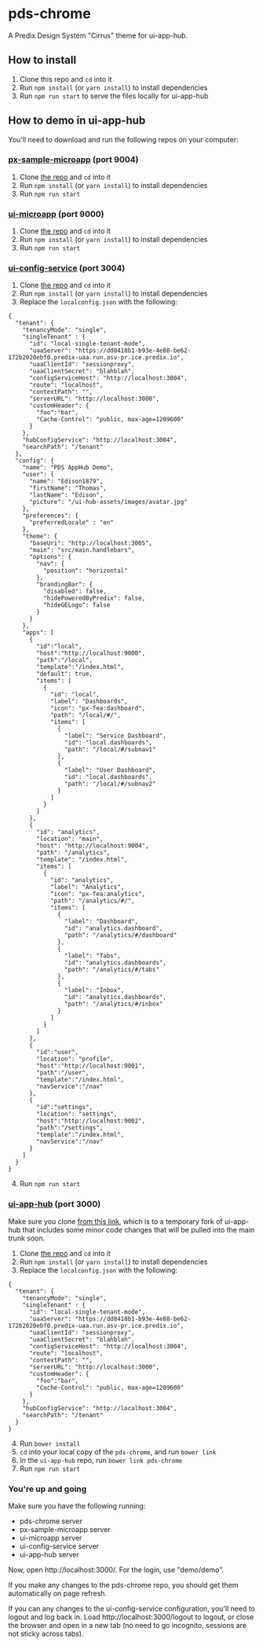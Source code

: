# pds-chrome

A Predix Design System "Cirrus" theme for ui-app-hub.

## How to install

1. Clone this repo and `cd` into it
2. Run `npm install` (or `yarn install`) to install dependencies
3. Run `npm run start` to serve the files locally for ui-app-hub

## How to demo in ui-app-hub

You'll need to download and run the following repos on your computer:

### [px-sample-microapp](https://github.build.ge.com/212584602/px-sample-microapp) (port 9004)

1. Clone [the repo](https://github.build.ge.com/212584602/px-sample-microapp) and `cd` into it
2. Run `npm install` (or `yarn install`) to install dependencies
3. Run `npm run start`

### [ui-microapp](https://github.build.ge.com/hubs/ui-microapp) (port 9000)

1. Clone [the repo](https://github.build.ge.com/hubs/ui-microapp) and `cd` into it
2. Run `npm install` (or `yarn install`) to install dependencies
3. Run `npm run start`

### [ui-config-service](https://github.build.ge.com/hubs/ui-config-service) (port 3004)

1. Clone [the repo](https://github.build.ge.com/hubs/ui-config-service) and `cd` into it
2. Run `npm install` (or `yarn install`) to install dependencies
3. Replace the `localconfig.json` with the following:

```
{
  "tenant": {
    "tenancyMode": "single",
    "singleTenant" : {
      "id": "local-single-tenant-mode",
      "uaaServer": "https://dd8418b1-b93e-4e88-be62-172b2020ebf0.predix-uaa.run.asv-pr.ice.predix.io",
      "uaaClientId": "sessionproxy",
      "uaaClientSecret": "blahblah",
      "configServiceHost": "http://localhost:3004",
      "route": "localhost",
      "contextPath": "",
      "serverURL": "http://localhost:3000",
      "customHeader": {
        "foo":"bar",
        "Cache-Control": "public, max-age=1209600"
      }
    },
    "hubConfigService": "http://localhost:3004",
    "searchPath": "/tenant"
  },
  "config": {
    "name": "PDS AppHub Demo",
    "user": {
      "name": "Edison1879",
      "firstName": "Thomas",
      "lastName": "Edison",
      "picture": "/ui-hub-assets/images/avatar.jpg"
    },
    "preferences": {
      "preferredLocale" : "en"
    },
    "theme": {
      "baseUri": "http://localhost:3005",
      "main": "src/main.handlebars",
      "options": {
        "nav": {
          "position": "horizontal"
        },
        "brandingBar": {
          "disabled": false,
          "hidePoweredByPredix": false,
          "hideGELogo": false
        }
      }
    },
    "apps": [
      {
        "id":"local",
        "host":"http://localhost:9000",
        "path":"/local",
        "template":"/index.html",
        "default": true,
        "items": [
          {
            "id": "local",
            "label": "Dashboards",
            "icon": "px-fea:dashboard",
            "path": "/local/#/",
            "items": [
              {
                "label": "Service Dashboard",
                "id": "local.dashboards",
                "path": "/local/#/subnav1"
              },
              {
                "label": "User Dashboard",
                "id": "local.dashboards",
                "path": "/local/#/subnav2"
              }
            ]
          }
        ]
      },
      {
        "id": "analytics",
        "location": "main",
        "host": "http://localhost:9004",
        "path": "/analytics",
        "template": "/index.html",
        "items": [
          {
            "id": "analytics",
            "label": "Analytics",
            "icon": "px-fea:analytics",
            "path": "/analytics/#/",
            "items": [
              {
                "label": "Dashboard",
                "id": "analytics.dashboard",
                "path": "/analytics/#/dashboard"
              },
              {
                "label": "Tabs",
                "id": "analytics.dashboards",
                "path": "/analytics/#/tabs"
              },
              {
                "label": "Inbox",
                "id": "analytics.dashboards",
                "path": "/analytics/#/inbox"
              }
            ]
          }
        ]
      },
      {
        "id":"user",
        "location": "profile",
        "host":"http://localhost:9001",
        "path":"/user",
        "template":"/index.html",
        "navService":"/nav"
      },
      {
        "id":"settings",
        "location": "settings",
        "host":"http://localhost:9002",
        "path":"/settings",
        "template":"/index.html",
        "navService":"/nav"
      }
    ]
  }
}
```

4. Run `npm run start`

### [ui-app-hub](https://github.build.ge.com/212584602/ui-app-hub) (port 3000)

Make sure you clone [from this link](https://github.build.ge.com/212584602/ui-app-hub), which is to a temporary fork of ui-app-hub that includes some minor code changes that will be pulled into the main trunk soon.

1. Clone [the repo](https://github.build.ge.com/212584602/ui-app-hub) and `cd` into it
2. Run `npm install` (or `yarn install`) to install dependencies
3. Replace the `localconfig.json` with the following:

```
{
  "tenant": {
    "tenancyMode": "single",
    "singleTenant" : {
      "id": "local-single-tenant-mode",
      "uaaServer": "https://dd8418b1-b93e-4e88-be62-172b2020ebf0.predix-uaa.run.asv-pr.ice.predix.io",
      "uaaClientId": "sessionproxy",
      "uaaClientSecret": "blahblah",
      "configServiceHost": "http://localhost:3004",
      "route": "localhost",
      "contextPath": "",
      "serverURL": "http://localhost:3000",
      "customHeader": {
        "foo":"bar",
        "Cache-Control": "public, max-age=1209600"
      }
    },
    "hubConfigService": "http://localhost:3004",
    "searchPath": "/tenant"
  }
}
```

4. Run `bower install`
5. `cd` into your local copy of the `pds-chrome`, and run `bower link`
6. In the `ui-app-hub` repo, run `bower link pds-chrome`
7. Run `npm run start`

### You're up and going

Make sure you have the following running:

* pds-chrome server
* px-sample-microapp server
* ui-microapp server
* ui-config-service server
* ui-app-hub server

Now, open http://localhost:3000/. For the login, use "demo/demo".

If you make any changes to the pds-chrome repo, you should get them automatically on page refresh.

If you can any changes to the ui-config-service configuration, you'll need to logout and log back in. Load http://localhost:3000/logout to logout, or close the browser and open in a new tab (no need to go incognito, sessions are not sticky across tabs).
